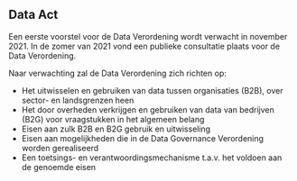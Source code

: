 ## Data Act
Een eerste voorstel voor de Data Verordening wordt verwacht in november 2021.
In de zomer van 2021 vond een publieke consultatie plaats voor de Data Verordening.

Naar verwachting zal de Data Verordening zich richten op:
* Het uitwisselen en gebruiken van data tussen organisaties (B2B), over sector- en landsgrenzen heen
* Het door overheden verkrijgen en gebruiken van data van bedrijven (B2G) voor vraagstukken in het algemeen belang
* Eisen aan zulk B2B en B2G gebruik en uitwisseling
* Eisen aan mogelijkheden die in de Data Governance Verordening worden gerealiseerd
* Een toetsings- en verantwoordingsmechanisme t.a.v. het voldoen aan de genoemde eisen

